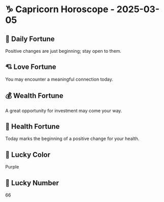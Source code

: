 # ♑ Capricorn Horoscope - 2025-03-05

## 🎯 Daily Fortune

Positive changes are just beginning; stay open to them.

## 💘 Love Fortune

You may encounter a meaningful connection today.

## 💰 Wealth Fortune

A great opportunity for investment may come your way.

## 🌱 Health Fortune

Today marks the beginning of a positive change for your health.

## 🎨 Lucky Color

Purple

## 🔢 Lucky Number

66
